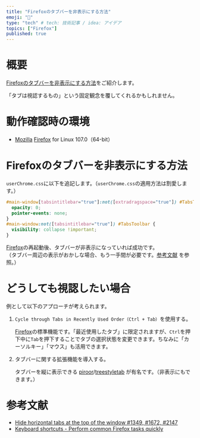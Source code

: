 ```yaml
---
title: "Firefoxのタブバーを非表示にする方法"
emoji: "🦊"
type: "tech" # tech: 技術記事 / idea: アイデア
topics: ["Firefox"]
published: true
---
```

# 概要
[Firefoxのタブバーを非表示にする方法](#firefoxのタブバーを非表示にする方法)をご紹介します。  

「タブは視認するもの」という固定観念を覆してくれるかもしれません。

# 動作確認時の環境

- [Mozilla](https://www.mozilla.org/) [Firefox](https://www.mozilla.org/firefox/new/) for Linux 107.0（64-bit）

# Firefoxのタブバーを非表示にする方法
`userChrome.css`に以下を追記します。（`userChrome.css`の適用方法は割愛します。）  
```css
#main-window[tabsintitlebar="true"]:not([extradragspace="true"]) #TabsToolbar > .toolbar-items {
  opacity: 0;
  pointer-events: none;
}
#main-window:not([tabsintitlebar="true"]) #TabsToolbar {
  visibility: collapse !important;
}
```

[Firefox](https://www.mozilla.org/firefox/new/)の再起動後、タブバーが非表示になっていれば成功です。  
（タブバー周辺の表示がおかしな場合、もう一手間が必要です。[参考文献](#参考文献) を参照。）

# どうしても視認したい場合
例として以下のアプローチが考えられます。
1. `Cycle through Tabs in Recently Used Order（Ctrl + Tab）`を使用する。

   [Firefox](https://www.mozilla.org/firefox/new/)の標準機能です。「最近使用したタブ」に限定されますが、`Ctrl`を押下中に`Tab`を押下することでタブの選択状態を変更できます。ちなみに「カーソルキー」「マウス」も活用できます。

2. タブバーに関する拡張機能を導入する。

   タブバーを縦に表示できる [piroor](https://github.com/piroor)/[treestyletab](https://github.com/piroor/treestyletab) が有名です。（非表示にもできます。）  

# 参考文献
- [Hide horizontal tabs at the top of the window #1349, #1672, #2147](https://github.com/piroor/treestyletab/wiki/Code-snippets-for-custom-style-rules#hide-horizontal-tabs-at-the-top-of-the-window-1349-1672-2147)
- [Keyboard shortcuts - Perform common Firefox tasks quickly](https://support.mozilla.org/en-US/kb/keyboard-shortcuts-perform-firefox-tasks-quickly)
